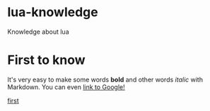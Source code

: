 # lua-knowledge
Knowledge about lua

# First to know


It's very easy to make some words **bold** and other words *italic* with Markdown. You can even [link to Google!](http://google.com)





































































[first](#first-to-know)
